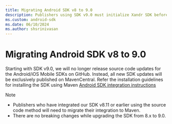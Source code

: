 ```yaml
---
title: Migrating Android SDK v8 to 9.0
description: Publishers using SDK v9.0 must initialize Xandr SDK before making an ad request to avoid exceptions.
ms.custom: android-sdk
ms.date: 06/10/2024
ms.author: shsrinivasan
---
```


# Migrating Android SDK v8 to 9.0

Starting with SDK v9.0, we will no longer release source code updates for the Android/iOS Mobile SDKs on GitHub. Instead, all new SDK updates will be exclusively published on MavenCentral. Refer the installation guidelines for installing the SDK using Maven [Android SDK integration instructions](android-sdk-integration-instructions.md)

> [!NOTE]
> - Publishers who have integrated our SDK v8.11 or earlier using the source code method will need to migrate their integration to Maven.
> - There are no breaking changes while upgrading the SDK from 8.x to 9.0.